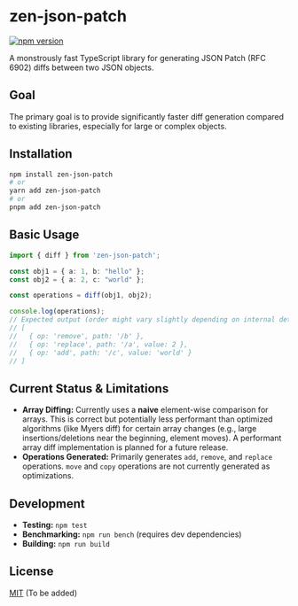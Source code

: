 # zen-json-patch

[![npm version](https://badge.fury.io/js/zen-json-patch.svg)](https://badge.fury.io/js/zen-json-patch)

A monstrously fast TypeScript library for generating JSON Patch (RFC 6902) diffs between two JSON objects.

## Goal

The primary goal is to provide significantly faster diff generation compared to existing libraries, especially for large or complex objects.

## Installation

```bash
npm install zen-json-patch
# or
yarn add zen-json-patch
# or
pnpm add zen-json-patch
```

## Basic Usage

```typescript
import { diff } from 'zen-json-patch';

const obj1 = { a: 1, b: "hello" };
const obj2 = { a: 2, c: "world" };

const operations = diff(obj1, obj2);

console.log(operations);
// Expected output (order might vary slightly depending on internal details):
// [
//   { op: 'remove', path: '/b' },
//   { op: 'replace', path: '/a', value: 2 },
//   { op: 'add', path: '/c', value: 'world' }
// ]
```

## Current Status & Limitations

- **Array Diffing:** Currently uses a **naive** element-wise comparison for arrays. This is correct but potentially less performant than optimized algorithms (like Myers diff) for certain array changes (e.g., large insertions/deletions near the beginning, element moves). A performant array diff implementation is planned for a future release.
- **Operations Generated:** Primarily generates `add`, `remove`, and `replace` operations. `move` and `copy` operations are not currently generated as optimizations.

## Development

- **Testing:** `npm test`
- **Benchmarking:** `npm run bench` (requires dev dependencies)
- **Building:** `npm run build`

## License

[MIT](LICENSE) (To be added)
